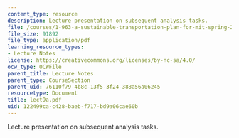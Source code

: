 ```yaml
---
content_type: resource
description: Lecture presentation on subsequent analysis tasks.
file: /courses/1-963-a-sustainable-transportation-plan-for-mit-spring-2007/122499cac428baebf717bd9a06cae60b_lect9a.pdf
file_size: 91892
file_type: application/pdf
learning_resource_types:
- Lecture Notes
license: https://creativecommons.org/licenses/by-nc-sa/4.0/
ocw_type: OCWFile
parent_title: Lecture Notes
parent_type: CourseSection
parent_uid: 76110f79-4b8c-13f5-3f24-388a56a06245
resourcetype: Document
title: lect9a.pdf
uid: 122499ca-c428-baeb-f717-bd9a06cae60b
---
```

Lecture presentation on subsequent analysis tasks.